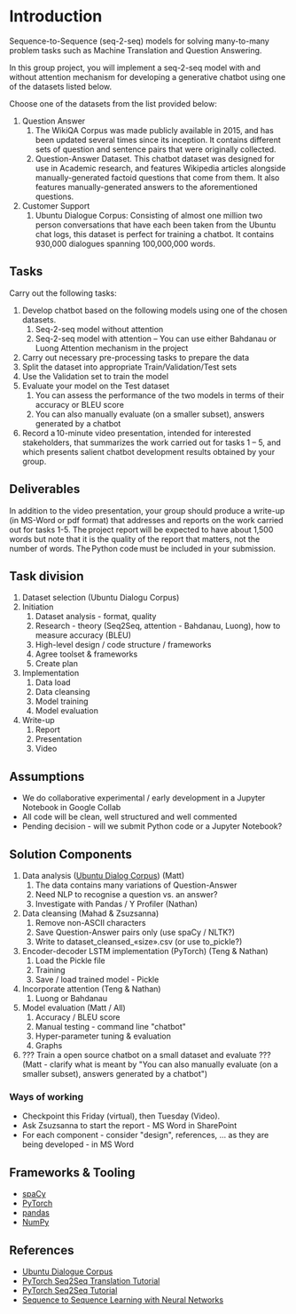 # Introduction

Sequence-to-Sequence (seq-2-seq) models for solving many-to-many problem tasks such as Machine Translation and Question Answering.

In this group project, you will implement a seq-2-seq model with and without attention mechanism for developing a generative chatbot using one of the datasets listed below.

Choose one of the datasets from the list provided below:

1. Question Answer
    1. The WikiQA Corpus was made publicly available in 2015, and has been updated several times since its inception. It contains different sets of question and sentence pairs that were originally collected.
    1. Question-Answer Dataset. This chatbot dataset was designed for use in Academic research, and features Wikipedia articles alongside manually-generated factoid questions that come from them. It also features manually-generated answers to the aforementioned questions.
1. Customer Support
    1. Ubuntu Dialogue Corpus: Consisting of almost one million two person conversations that have each been taken from the Ubuntu chat logs, this dataset is perfect for training a chatbot. It contains 930,000 dialogues spanning 100,000,000 words.

## Tasks

Carry out the following tasks:

1. Develop chatbot based on the following models using one of the chosen datasets.
    1. Seq-2-seq model without attention
    1. Seq-2-seq model with attention – You can use either Bahdanau or Luong Attention mechanism in the project
1. Carry out necessary pre-processing tasks to prepare the data
1. Split the dataset into appropriate Train/Validation/Test sets
1. Use the Validation set to train the model
1. Evaluate your model on the Test dataset
    1. You can assess the performance of the two models in terms of their accuracy or BLEU score
    1. You can also manually evaluate (on a smaller subset), answers generated by a chatbot
1. Record a 10-minute video presentation, intended for interested stakeholders, that summarizes the work carried out for tasks 1 – 5, and which presents salient chatbot development results obtained by your group.

## Deliverables

In addition to the video presentation, your group should produce a write-up (in MS-Word or pdf format) that addresses and reports on the work carried out for tasks 1-5. The project report will be expected to have about 1,500 words but note that it is the quality of the report that matters, not the number of words. The Python code must be included in your submission.

## Task division

1. Dataset selection (Ubuntu Dialogu Corpus)
1. Initiation
    1. Dataset analysis - format, quality
    1. Research - theory (Seq2Seq, attention - Bahdanau, Luong), how to measure accuracy (BLEU)
    1. High-level design / code structure / frameworks
    1. Agree toolset & frameworks
    1. Create plan
1. Implementation
    1. Data load
    1. Data cleansing
    1. Model training
    1. Model evaluation
1. Write-up
    1. Report
    1. Presentation
    1. Video

## Assumptions

* We do collaborative experimental / early development in a Jupyter Notebook in Google Collab
* All code will be clean, well structured and well commented
* Pending decision - will we submit Python code or a Jupyter Notebook?

## Solution Components

1. Data analysis ([Ubuntu Dialog Corpus](https://www.kaggle.com/datasets/rtatman/ubuntu-dialogue-corpus)) (Matt)
    1. The data contains many variations of Question-Answer
    1. Need NLP to recognise a question vs. an answer?
    1. Investigate with Pandas / Y Profiler (Nathan)
1. Data cleansing (Mahad & Zsuzsanna)
    1. Remove non-ASCII characters
    1. Save Question-Answer pairs only (use spaCy / NLTK?)
    1. Write to dataset_cleansed_«size».csv (or use to_pickle?)
1. Encoder-decoder LSTM implementation (PyTorch) (Teng & Nathan)
    1. Load the Pickle file
    1. Training
    1. Save / load trained model - Pickle
1. Incorporate attention (Teng & Nathan)
    1. Luong or Bahdanau
1. Model evaluation (Matt / All)
    1. Accuracy / BLEU score
    1. Manual testing - command line "chatbot"
    1. Hyper-parameter tuning & evaluation
    1. Graphs
1. ??? Train a open source chatbot on a small dataset and evaluate ??? (Matt - clarify what is meant by "You can also manually evaluate (on a smaller subset), answers generated by a chatbot")

### Ways of working

* Checkpoint this Friday (virtual), then Tuesday (Video).
* Ask Zsuzsanna to start the report - MS Word in SharePoint
* For each component - consider "design", references, ... as they are being developed - in MS Word

## Frameworks & Tooling

* [spaCy](https://spacy.io/api)
* [PyTorch](https://pytorch.org/text/stable/index.html)
* [pandas](https://pandas.pydata.org/docs/reference/index.html#api)
* [NumPy](https://numpy.org/doc/stable/reference/index.html#reference)

## References

* [Ubuntu Dialogue Corpus](https://arxiv.org/pdf/1506.08909)
* [PyTorch Seq2Seq Translation Tutorial](https://pytorch.org/tutorials/intermediate/seq2seq_translation_tutorial.html)
* [PyTorch Seq2Seq Tutorial](https://github.com/bentrevett/pytorch-seq2seq)
* [Sequence to Sequence Learning with Neural Networks](https://github.com/bentrevett/pytorch-seq2seq/blob/main/1%20-%20Sequence%20to%20Sequence%20Learning%20with%20Neural%20Networks.ipynb)
